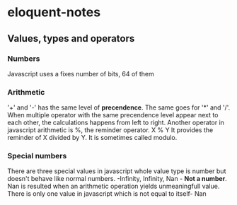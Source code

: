 # eloquent-notes

## Values, types and operators

### Numbers
Javascript uses a fixes number of bits, 64 of them

### Arithmetic
'+' and '-' has the same level of **precendence**. The same goes for '*' and '/'. When multiple operator with the same precendence level appear next to each other, the calculations happens from left to right.
Another operator in javascript arithmetic is %, the reminder operator. X % Y It provides the reminder of X divided by Y. It is sometimes called modulo.

### Special numbers
There are three special values in javascript whole value type is number but doesn't behave like normal numbers. -Infinity, Infinity, Nan - **Not a number**.  
Nan is resulted when an arithmetic operation yields unmeaningfull value. There is only one value in javascript which is not equal to itself- Nan
